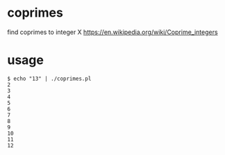 # coprimes
find coprimes to integer X
https://en.wikipedia.org/wiki/Coprime_integers

# usage
```
$ echo "13" | ./coprimes.pl
2
3
4
5
6
7
8
9
10
11
12
```
